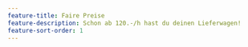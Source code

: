 ```yaml
---
feature-title: Faire Preise
feature-description: Schon ab 120.-/h hast du deinen Lieferwagen!
feature-sort-order: 1
---
```

